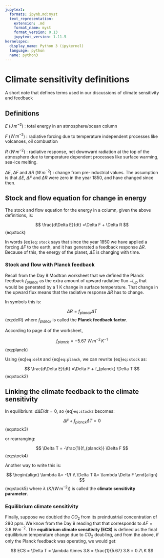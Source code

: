 ```yaml
---
jupytext:
  formats: ipynb,md:myst
  text_representation:
    extension: .md
    format_name: myst
    format_version: 0.13
    jupytext_version: 1.11.5
kernelspec:
  display_name: Python 3 (ipykernel)
  language: python
  name: python3
---
```


# Climate sensitivity definitions

A short note that defines terms used in our discussions of climate sensitivity and feedback

## Definitions

$E$ ($J\,m^{-2}$)
: total energy in an atmosphere/ocean column

$F$ ($W\,m^{-2}$)
: radiative forcing due to temperature independent processes like volcanoes, oil combustion

$R$  ($W\,m^{-2}$)
: radiative response,  net downward radiation at the top of the atmosphere due to temperature dependent processes like surface warming, sea-ice melting.

$\Delta E$, $\Delta F$ and  $\Delta R$ $(W\,m^{-2})$
: change from pre-industrial values.  The assumption is that  $\Delta E$, $\Delta F$ and  $\Delta R$
  were zero in the year 1850, and have changed since then.

## Stock and flow equation for change in  energy

The stock and flow equation for the energy in a column, given the above definitions, is:

$$
\frac{d\Delta E}{dt} =\Delta F + \Delta R
$$(eq:stock)

In words {eq}`eq:stock` says that since the year 1850 we have applied a forcing $\Delta F$ to
the earth, and it has generated a feedback response $\Delta R$.  Because of this, the
energy of the planet, $\Delta E$ is changing with time.

### Stock and flow with Planck feedback

Recall from the Day 8 Modtran worksheet that we defined the Planck feedback $f_{planck}$ as the
extra amount of upward radiative flux $-I_{up}$ that would be generated by a 1 K change in surface temperature.  That change in the upward flux means that the radiative response $\Delta R$ has to change. 

In symbols this is:

$$
\Delta R = f_{planck} \Delta T
$$(eq:delR)
where $f_{planck}$ is called the **Planck feedback factor**.

According to page 4 of the worksheet, 

$$
f_{planck} = -5.67\ W\,m^{-2}\,K^{-1}
$$(eq:planck)

Using {eq}`eq:delR` and {eq}`eq:planck`, we can rewrite {eq}`eq:stock` as:


$$
\frac{d\Delta E}{dt} =\Delta F + f_{planck} \Delta T
$$(eq:stock2)


## Linking  the climate feedback to the climate sensitivity

In equilibrium:  $d \Delta E/dt = 0$, so {eq}`eq:stock2` becomes:

$$
\Delta F + f_{planck} \Delta T = 0
$$(eq:stock3)

or rearranging:


$$
\Delta T = -\frac{1}{f_{planck}}  \Delta F
$$(eq:stock4)

Another way to write this is:


$$
\begin{align}
\lambda &= -1/f \\
\Delta T &= \lambda \Delta F
\end{align}
$$(eq:stock5)
where $\lambda$ ($K/(W\,m^{-2})$) is called the **climate sensitivity parameter**.


### Equilibrium climate sensitivity

Finally, suppose we doubled the $CO_2$ from its preindustrial concentration of 280 ppm.  We know
from the Day 9 reading that that corresponds to $\Delta F = 3.8\ W\,m^{-2}$.  The
**equilibrium climate sensitivity (ECS)** is defined as the final 
equilibrium temperature change due to $CO_2$ doubling, and from the above, if only the Planck
feedback was operating, we would get:

$$
ECS = \Delta T = \lambda \times 3.8 = \frac{1}{5.67} 3.8 = 0.7\ K
$$
